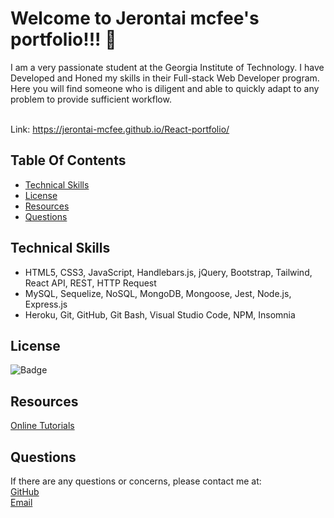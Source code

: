 # Welcome to Jerontai mcfee's portfolio!!! 👋

I am a very passionate student at the Georgia Institute of Technology. I have Developed and Honed my skills in their Full-stack Web Developer program. Here you will find someone who is diligent and able to quickly adapt to any problem to provide sufficient workflow.
<br>
<br>


Link: https://jerontai-mcfee.github.io/React-portfolio/

## Table Of Contents 
 - [Technical Skills](#technical-skills)
 - [License](#license)
 - [Resources](#resources)
 - [Questions](#questions)


 ## Technical Skills
- HTML5, CSS3, JavaScript, Handlebars.js, jQuery, Bootstrap, Tailwind, React
API, REST, HTTP Request
- MySQL, Sequelize, NoSQL, MongoDB, Mongoose, Jest, Node.js, Express.js
- Heroku, Git, GitHub, Git Bash, Visual Studio Code, NPM, Insomnia


## License
    
![Badge](https://img.shields.io/badge/License-MIT-brightgreen?style=for-the-badge&logo=appveyor)

## Resources

[Online Tutorials](https://www.youtube.com/@OnlineTutorialsYT)


## Questions
    
If there are any questions or concerns, please contact me at:<br>
[GitHub](https://github.com/Jerontai-Mcfee)<br>
[Email](mailto:jerontai07@gmail.com)